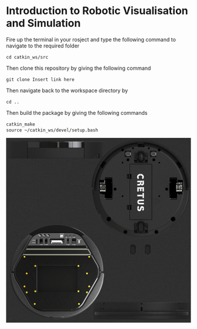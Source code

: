 # Introduction to Robotic Visualisation and Simulation

 Fire up the terminal in your rosject and type the following command to navigate to the required folder  
 ```
 cd catkin_ws/src
 ```
Then clone this repository by giving the following command  
 ```
 git clone Insert link here
 ```
 Then navigate back to the workspace directory by  
 ```
 cd ..
 ```
 Then build the package by giving the following commands  
 ```
 catkin_make
 source ~/catkin_ws/devel/setup.bash
 ```
 ![Image](https://github.com/DhruvRibbonwala/Cretusworkshop/blob/main/kobuki_description/meshes/images/main_body.jpg)
